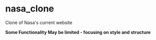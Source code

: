 # nasa_clone
Clone of Nasa's current website

**Some Functionality May be limited - focusing on style and structure**


